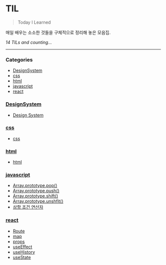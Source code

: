 # TIL
> Today I Learned

매일 배우는 소소한 것들을 구체적으로 정리해 놓은 모음집.


_14 TILs and counting..._

---

### Categories

- [DesignSystem](#DesignSystem)
- [css](#css)
- [html](#html)
- [javascript](#javascript)
- [react](#react)

### [DesignSystem](#DesignSystem)
- [Design System](DesignSystem/designSystem.md)

### [css](#css)
- [css](css/css.md)

### [html](#html)
- [html](html/html.md)

### [javascript](#javascript)
- [Array.prototype.pop()](javascript/Array.prototype.pop.md)
- [Array.prototype.push()](javascript/Array.prototype.push.md)
- [Array.prototype.shift()](javascript/Array.prototype.shift.md)
- [Array.prototype.unshfit()](javascript/Array.prototype.unshift.md)
- [삼항 조건 연산자](javascript/삼항조건연산자.md)

### [react](#react)
- [Route](react/Switch_Route_Link.md)
- [map](react/map.md)
- [props](react/props.md)
- [useEffect](react/useEffect.md)
- [useHistory](react/useHIstory.md)
- [useState](react/useState.md)

[1]: https://simonwillison.net/2020/Apr/20/self-rewriting-readme/
[2]: https://github.com/jbranchaud/til


